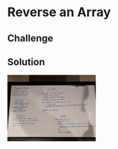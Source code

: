 # Reverse an Array
<!-- Short summary or background information -->

## Challenge
<!-- Description of the challenge -->

## Solution
<!-- Embedded whiteboard image -->
<img src="./assets/array_reverse.jpg" width="200">
